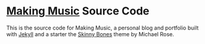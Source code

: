 # [Making Music](http://jessicarbarnett.com) Source Code

This is the source code for Making Music, a personal blog and portfolio built with [Jekyll](http://jekyllrb.com) and a starter the [Skinny Bones](https://github.com/mmistakes/skinny-bones-jekyll) theme by Michael Rose.
